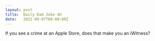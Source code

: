```yaml
---
layout: post
title:  Daily Dad Joke 4U
date:   2022-09-07T00:00:00Z
---
```

If you see a crime at an Apple Store, does that make you an iWitness?
